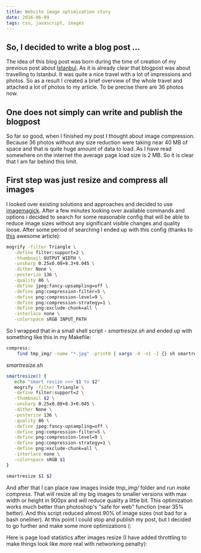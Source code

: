 ```yaml
---
title: Website image optimization story
date: 2016-06-09
tags: css, javascript, images
---
```


## So, I decided to write a blog post ...
The idea of this blog post was born during the time of creation of my previous post about
[Istanbul](/posts/2016-06-02-istambul.html). As it is already clear that blogpost was about travelling to Istanbul.
It was quite a nice travel with a lot of impressions and photos. So as a result I created a brief overview of the whole
travel and attached a lot of photos to my article. To be precise there are 36 photos now. 

## One does not simply can write and publish the blogpost
So far so good, when I finished my post I thought about image compression.
Because 36 photos without any size reduction were taking near 40 MB of space and that is
quite huge amount of data to load. As I have read somewhere on the internet the average page load size is
2 MB. So it is clear that I am far behind this limit.

## First step was just resize and compress all images
I looked over existing solutions and approaches and decided to use [imagemagick](http://www.imagemagick.org/script/index.php). 
After a few minutes looking over available commands and options i
decided to search for some reasonable config that will be
able to reduce image sizes without any significant visible changes and quality loose.
After some period of searching I ended up with this config
(thanks to [this](https://habrahabr.ru/post/261625/) awesome article):

```bash
mogrify -filter Triangle \
   -define filter:support=2 \
   -thumbnail OUTPUT_WIDTH \
   -unsharp 0.25x0.08+8.3+0.045 \
   -dither None \
   -posterize 136 \
   -quality 86 \
   -define jpeg:fancy-upsampling=off \
   -define png:compression-filter=5 \
   -define png:compression-level=9 \
   -define png:compression-strategy=1 \
   -define png:exclude-chunk=all \
   -interlace none \
   -colorspace sRGB INPUT_PATH
```

So I wrapped that in a small shell script - *smartresize.sh* and ended up with something like this in my Makefile:

```bash
compress:
    find tmp_img/ -name "*.jpg" -print0 | xargs -0 -n1 -I {} sh smartresize.sh {} 900
```

*smartresize.sh*
```bash
smartresize() {
   echo "smart resize >>> $1 to $2"
   mogrify -filter Triangle \
   -define filter:support=2 \
   -thumbnail $2 \
   -unsharp 0.25x0.08+8.3+0.045 \
   -dither None \
   -posterize 136 \
   -quality 86 \
   -define jpeg:fancy-upsampling=off \
   -define png:compression-filter=5 \
   -define png:compression-level=9 \
   -define png:compression-strategy=1 \
   -define png:exclude-chunk=all \
   -interlace none \
   -colorspace sRGB $1
}

smartresize $1 $2
```
And after that I can place raw images inside *tmp_img/* folder and run *make compress*. That will resize all my
big images to smaller versions with max width or height in 900px and will reduce quality a little bit. This optimization works
much better than photoshop's "safe for web" function (near 35% better). And this script reduced
almost 90% of image sizes (not bad for a bash oneliner). At this point I could stop and publish my post, but
I decided to go further and make some more optimizations (:

Here is page load statistics after images resize (I have added throttling to make things look like more real with networking penalty):



